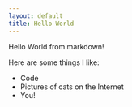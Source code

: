 ```yaml
---
layout: default
title: Hello World
---
```


Hello World from markdown!

Here are some things I like:

* Code
* Pictures of cats on the Internet
* You!
